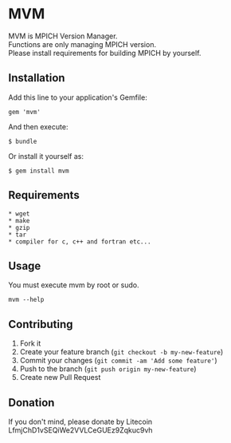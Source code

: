 # MVM

MVM is MPICH Version Manager.  
Functions are only managing MPICH version.  
Please install requirements for building MPICH by yourself.

## Installation

Add this line to your application's Gemfile:

    gem 'mvm'

And then execute:

    $ bundle

Or install it yourself as:

    $ gem install mvm



## Requirements
	* wget
	* make
	* gzip
	* tar
	* compiler for c, c++ and fortran etc...

## Usage
You must execute mvm by root or sudo.  

	mvm --help

## Contributing

1. Fork it
2. Create your feature branch (`git checkout -b my-new-feature`)
3. Commit your changes (`git commit -am 'Add some feature'`)
4. Push to the branch (`git push origin my-new-feature`)
5. Create new Pull Request

## Donation
If you don't mind, please donate by Litecoin  
LfmjChD1vSEQiWe2VVLCeGUEz9Zqkuc9vh
